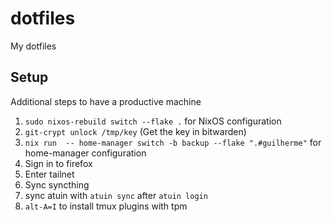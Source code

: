 # dotfiles

My dotfiles

## Setup

Additional steps to have a productive machine

1. `sudo nixos-rebuild switch --flake .` for NixOS configuration
1. `git-crypt unlock /tmp/key` (Get the key in bitwarden)
1. `nix run  -- home-manager switch -b backup --flake ".#guilherme"` for home-manager configuration
1. Sign in to firefox
1. Enter tailnet
1. Sync syncthing
1. sync atuin with `atuin sync` after `atuin login`
1. `alt-A=I` to install tmux plugins with tpm
